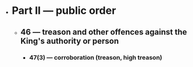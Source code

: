 - # Part II — public order
	- ## 46 — treason and other offences against the King's authority or person
		- ### 47(3) — corroboration (treason, high treason)
